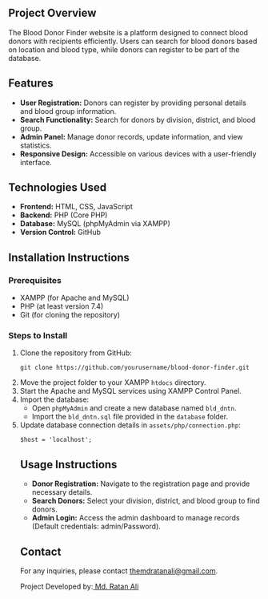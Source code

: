 <h2>Project Overview</h2>
<p>The Blood Donor Finder website is a platform designed to connect blood donors with recipients efficiently. Users can search for blood donors based on location and blood type, while donors can register to be part of the database.</p>

<h2>Features</h2>
<ul>
    <li><strong>User Registration:</strong> Donors can register by providing personal details and blood group information.</li>
    <li><strong>Search Functionality:</strong> Search for donors by division, district, and blood group.</li>
    <li><strong>Admin Panel:</strong> Manage donor records, update information, and view statistics.</li>
    <li><strong>Responsive Design:</strong> Accessible on various devices with a user-friendly interface.</li>
</ul>

<h2>Technologies Used</h2>
<ul>
    <li><strong>Frontend:</strong> HTML, CSS, JavaScript</li>
    <li><strong>Backend:</strong> PHP (Core PHP)</li>
    <li><strong>Database:</strong> MySQL (phpMyAdmin via XAMPP)</li>
    <li><strong>Version Control:</strong> GitHub</li>
</ul>

<h2>Installation Instructions</h2>

<h3>Prerequisites</h3>
<ul>
    <li>XAMPP (for Apache and MySQL)</li>
    <li>PHP (at least version 7.4)</li>
    <li>Git (for cloning the repository)</li>
</ul>

<h3>Steps to Install</h3>
<ol>
    <li>Clone the repository from GitHub:
        <pre><code>git clone https://github.com/yourusername/blood-donor-finder.git</code></pre>
    </li>
    <li>Move the project folder to your XAMPP <code>htdocs</code> directory.</li>
    <li>Start the Apache and MySQL services using XAMPP Control Panel.</li>
    <li>Import the database:
        <ul>
            <li>Open <code>phpMyAdmin</code> and create a new database named <code>bld_dntn</code>.</li>
            <li>Import the <code>bld_dntn.sql</code> file provided in the <code>database</code> folder.</li>
        </ul>
    </li>
    <li>Update database connection details in <code>assets/php/connection.php</code>:
        <pre><code>$host = 'localhost';</code></pre></li>

<h2>Usage Instructions</h2>
<ul>
    <li><strong>Donor Registration:</strong> Navigate to the registration page and provide necessary details.</li>
    <li><strong>Search Donors:</strong> Select your division, district, and blood group to find donors.</li>
    <li><strong>Admin Login:</strong> Access the admin dashboard to manage records (Default credentials: admin/Password).</li>
</ul>
<h2>Contact</h2>
<p>For any inquiries, please contact <a href="mailto:themdratanali@gmail.com">themdratanali@gmail.com</a>.</p>
<p>Project Developed by:<a href="https://mdratanali.com/"> Md. Ratan Ali </a></p>
